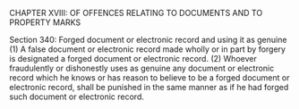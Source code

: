 CHAPTER XVIII: OF OFFENCES RELATING TO DOCUMENTS AND TO PROPERTY MARKS

Section 340: Forged document or electronic record and using it as genuine
(1) A false document or electronic record made wholly or in part by forgery is designated a forged document or electronic record. (2) Whoever fraudulently or dishonestly uses as genuine any document or electronic record which he knows or has reason to believe to be a forged document or electronic record, shall be punished in the same manner as if he had forged such document or electronic record.


